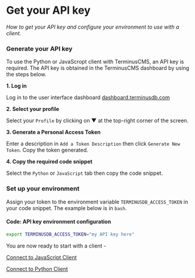 # Get your API key

*How to get your API key and configure your environment to use with a client.*

### Generate your API key

To use the Python or JavaScropt client with TerminusCMS, an API key is required. The API key is obtained in the TerminusCMS dashboard by using the steps below.

**1. Log in**

Log in to the user interface dashboard [dashboard.terminusdb.com](https://dashboard.terminusdb.com)

**2. Select your profile**

Select your `Profile` by clicking on ▼ at the top-right corner of the screen.

**3. Generate a Personal Access Token**

Enter a description in `Add a Token Description` then click `Generate New Token`. Copy the token generated.

**4. Copy the required code snippet**

Select the `Python` or `JavaScript` tab then copy the code snippet.

### Set up your environment

Assign your token to the environment variable `TERMINUSDB_ACCESS_TOKEN` in your code snippet. The example below is in `bash`.

#### Code: API key environment configuration

```bash
export TERMINUSDB_ACCESS_TOKEN="my API key here"
```

You are now ready to start with a client -

[Connect to JavaScript Client](https://addlinkhere.com)

[Connect to Python Client](https://addlinkhere.com)

